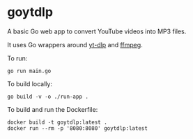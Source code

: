 # goytdlp

A basic Go web app to convert YouTube videos into MP3 files.

It uses Go wrappers around [yt-dlp](https://github.com/yt-dlp/yt-dlp) and [ffmpeg](https://ffmpeg.org). 

To run:
```shell
go run main.go
```

To build locally:
```shell
go build -v -o ./run-app .
```

To build and run the Dockerfile:
```shell
docker build -t goytdlp:latest .
docker run --rm -p '8080:8080' goytdlp:latest
```
